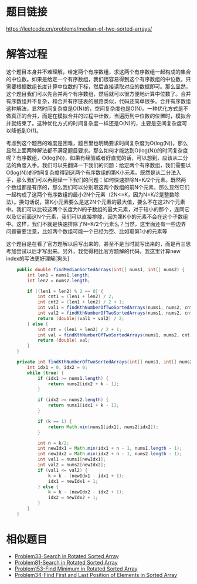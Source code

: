 # 题目链接
https://leetcode.cn/problems/median-of-two-sorted-arrays/

# 解答过程
这个题目本身并不难理解，给定两个有序数组，求这两个有序数组一起构成的集合的中位数。如果是给定一个有序数组，我们很容易得到这个有序数组的中位数，只需要根据数组长度计算中位数的下标，然后直接读取对应的数据即可。那么显然，这个题目我们可以先合并两个有序数组，然后就可以很方便地计算中位数了。合并有序数组并不复杂，和合并有序链表的思路类似，代码还简单很多。合并有序数组这种解法，显然时间复杂度是O(N)的，空间复杂度也是O(N)。一种优化方式是不做真正的合并，而是在模拟合并的过程中计数，当遍历到中位数的位置时，模拟合并就结束了。这种优化方式的时间复杂度一样还是O(N)的，主要是空间复杂度可以降低到O(1)。

考虑到这个题目的难度是困难，题目里也明确要求时间复杂度为O(log(N))，那么显然上面两种解法都不满足题目要求。那么如何才能达到O(log(N))的时间复杂度呢？有序数组，O(log(N))，如果有经验或者好直觉的话，可以想到，应该从二分法的角度入手。我们可以先翻译一下我们的问题：给定两个有序数组，我们需要以O(log(N))的时间复杂度得到这两个有序数组的第K小元素。既然是从二分法入手，那么我们可以再翻译一下我们的问题：如何快速排除N=K/2个元素。既然两个数组都是有序的，那么我们可以分别取这两个数组的前N个元素，那么显然它们一起构成了这两个有序数组的最小2N个元素（2N\<=K，因为N=K/2是整数除法）。换句话说，第K小元素要么是这2N个元素的最大值，要么不在这2N个元素中。我们可以比较这两个长度为N的子数组的最大元素，对于较小的那个，连同它以及它前面这N个元素，我们可以直接排除，因为第K小的元素不会在这个子数组中。这样，我们不就是快速排除了N=K/2个元素么？当然，这里面还有一些边界问题需要注意，比如两个数组可能一个已经为空、比如取第1小的元素等

这个题目是在看了官方题解以后写出来的，甚至不是当时就写出来的，而是再三思考加尝试以后才写出来。另外，我觉得相比官方题解的代码，我这里计算new index的写法更好理解[狗头]

```java
	public double findMedianSortedArrays(int[] nums1, int[] nums2) {
		int len1 = nums1.length;
		int len2 = nums2.length;

		if ((len1 + len2) % 2 == 0) {
			int cnt1 = (len1 + len2) / 2;
			int cnt2 = (len1 + len2) / 2 + 1;
			int val1 = findKthNumberOfTwoSortedArrays(nums1, nums2, cnt1);
			int val2 = findKthNumberOfTwoSortedArrays(nums1, nums2, cnt2);
			return (double)(val1 + val2) / 2;
		} else {
			int cnt = (len1 + len2) / 2 + 1;
			int val = findKthNumberOfTwoSortedArrays(nums1, nums2, cnt);
			return (double) val;
		}
	}

	private int findKthNumberOfTwoSortedArrays(int[] nums1, int[] nums2, int k) {
		int idx1 = 0, idx2 = 0;
		while (true) {
			if (idx1 >= nums1.length) {
				return nums2[idx2 + k - 1];
			}

			if (idx2 >= nums2.length) {
				return nums1[idx1 + k - 1];
			}

			if (k == 1) {
				return Math.min(nums1[idx1], nums2[idx2]);
			}

			int n = k/2;
			int newIdx1 = Math.min(idx1 + n - 1, nums1.length - 1);
			int newIdx2 = Math.min(idx2 + n - 1, nums2.length - 1);
			int val1 = nums1[newIdx1];
			int val2 = nums2[newIdx2];
			if (val1 <= val2) {
				k = k - (newIdx1 - idx1 + 1);
				idx1 = newIdx1 + 1;
			} else {
				k = k - (newIdx2 - idx2 + 1);
				idx2 = newIdx2 + 1;
			}
		}
	}
```

# 相似题目
- [Problem33-Search in Rotated Sorted Array](2022-01-04-leetcode-problem-33.md)
- [Problem81-Search in Rotated Sorted Array](2023-11-09-leetcode-problem-81.md)
- [Problem153-Find Minimum in Rotated Sorted Array](2021-12-09-leetcode-problem-153.md)
- [Problem34-Find First and Last Position of Elements in Sorted Array](2021-11-25-leetcode-problem-34.md)